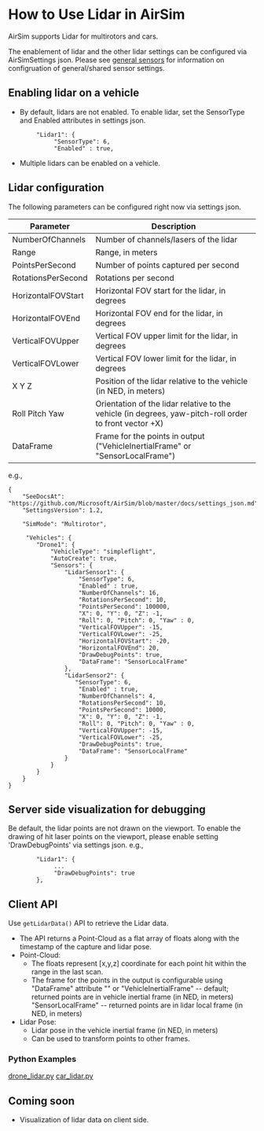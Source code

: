 # How to Use Lidar in AirSim

AirSim supports Lidar for multirotors and cars. 

The enablement of lidar and the other lidar settings can be configured via AirSimSettings json.
Please see [general sensors](sensors.md) for information on configruation of general/shared sensor settings.

## Enabling lidar on a vehicle
* By default, lidars are not enabled. To enable lidar, set the SensorType and Enabled attributes in settings json.
```
        "Lidar1": { 
             "SensorType": 6,
             "Enabled" : true,
```
* Multiple lidars can be enabled on a vehicle.

## Lidar configuration
The following parameters can be configured right now via settings json.

Parameter                 | Description
--------------------------| ------------
NumberOfChannels          | Number of channels/lasers of the lidar
Range                     | Range, in meters
PointsPerSecond           | Number of points captured per second
RotationsPerSecond        | Rotations per second
HorizontalFOVStart        | Horizontal FOV start for the lidar, in degrees
HorizontalFOVEnd          | Horizontal FOV end for the lidar, in degrees
VerticalFOVUpper          | Vertical FOV upper limit for the lidar, in degrees
VerticalFOVLower          | Vertical FOV lower limit for the lidar, in degrees
X Y Z                     | Position of the lidar relative to the vehicle (in NED, in meters)                     
Roll Pitch Yaw            | Orientation of the lidar relative to the vehicle  (in degrees, yaw-pitch-roll order to front vector +X)
DataFrame                 | Frame for the points in output ("VehicleInertialFrame" or "SensorLocalFrame")

e.g.,
```
{
    "SeeDocsAt": "https://github.com/Microsoft/AirSim/blob/master/docs/settings_json.md",
    "SettingsVersion": 1.2,

    "SimMode": "Multirotor",

     "Vehicles": {
		"Drone1": {
			"VehicleType": "simpleflight",
			"AutoCreate": true,
			"Sensors": {
			    "LidarSensor1": { 
					"SensorType": 6,
					"Enabled" : true,
					"NumberOfChannels": 16,
					"RotationsPerSecond": 10,
					"PointsPerSecond": 100000,
					"X": 0, "Y": 0, "Z": -1,
					"Roll": 0, "Pitch": 0, "Yaw" : 0,
					"VerticalFOVUpper": -15,
					"VerticalFOVLower": -25,
					"HorizontalFOVStart": -20,
					"HorizontalFOVEnd": 20,
					"DrawDebugPoints": true,
					"DataFrame": "SensorLocalFrame"
				},
				"LidarSensor2": { 
				   "SensorType": 6,
					"Enabled" : true,
					"NumberOfChannels": 4,
					"RotationsPerSecond": 10,
					"PointsPerSecond": 10000,
					"X": 0, "Y": 0, "Z": -1,
					"Roll": 0, "Pitch": 0, "Yaw" : 0,
					"VerticalFOVUpper": -15,
					"VerticalFOVLower": -25,
					"DrawDebugPoints": true,
					"DataFrame": "SensorLocalFrame"
				}
			}
		}
    }
}
```

## Server side visualization for debugging
Be default, the lidar points are not drawn on the viewport. To enable the drawing of hit laser points on the viewport, please enable setting 'DrawDebugPoints' via settings json.
e.g.,
```
        "Lidar1": { 
             ...
             "DrawDebugPoints": true
        },
```

## Client API 
Use `getLidarData()` API to retrieve the Lidar data. 
* The API returns a Point-Cloud as a flat array of floats along with the timestamp of the capture and lidar pose.
* Point-Cloud: 
  * The floats represent [x,y,z] coordinate for each point hit within the range in the last scan.
  * The frame for the points in the output is configurable using "DataFrame" attribute
  "" or "VehicleInertialFrame" -- default; returned points are in vehicle inertial frame (in NED, in meters)
  "SensorLocalFrame" -- returned points are in lidar local frame (in NED, in meters)
* Lidar Pose:
    * Lidar pose in the vehicle inertial frame (in NED, in meters)
    * Can be used to transform points to other frames.

### Python Examples
[drone_lidar.py](https://github.com/Microsoft/AirSim/tree/master/PythonClient//multirotor)
[car_lidar.py](https://github.com/Microsoft/AirSim/tree/master/PythonClient//car)

## Coming soon
* Visualization of lidar data on client side.